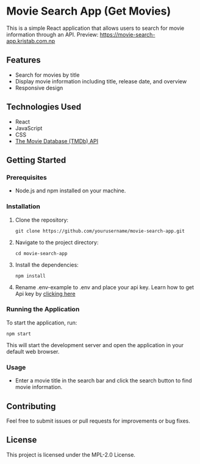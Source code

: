 # Movie Search App (Get Movies)

This is a simple React application that allows users to search for movie information through an API.
Preview: https://movie-search-app.kristab.com.np

## Features

- Search for movies by title
- Display movie information including title, release date, and overview
- Responsive design

## Technologies Used

- React
- JavaScript
- CSS
- [The Movie Database (TMDb) API](https://www.themoviedb.org/documentation/api)

## Getting Started

### Prerequisites

- Node.js and npm installed on your machine.

### Installation

1. Clone the repository:
   ```
   git clone https://github.com/yourusername/movie-search-app.git
   ```
2. Navigate to the project directory:
   ```
   cd movie-search-app
   ```
3. Install the dependencies:
   ```
   npm install
   ```
4. Rename .env-example to .env and place your api key.
   Learn how to get Api key by [clicking here](https://www.themoviedb.org/documentation/api)

### Running the Application

To start the application, run:
```
npm start
```
This will start the development server and open the application in your default web browser.

### Usage

- Enter a movie title in the search bar and click the search button to find movie information.

## Contributing

Feel free to submit issues or pull requests for improvements or bug fixes.

## License

This project is licensed under the MPL-2.0 License.
